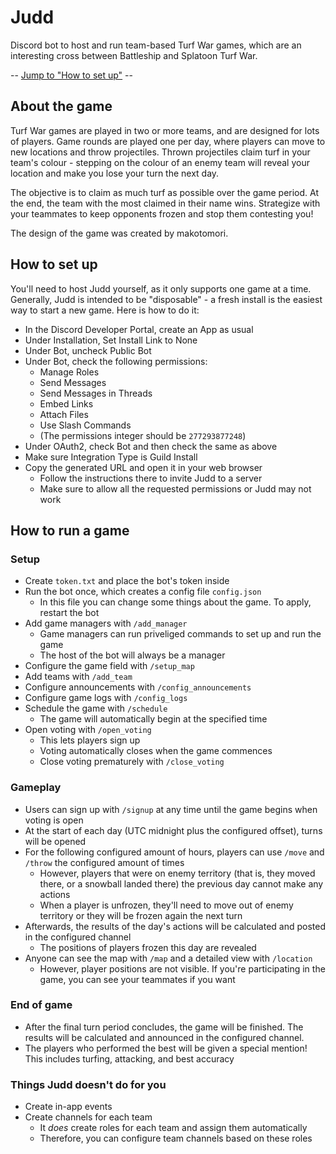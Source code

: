# Judd

Discord bot to host and run team-based Turf War games, which are an interesting cross between Battleship and Splatoon Turf War.

\-- [Jump to "How to set up"](#how-to-set-up) --

## About the game

Turf War games are played in two or more teams, and are designed for lots of players. Game rounds are played one per day, where players can move to new locations and throw projectiles. Thrown projectiles claim turf in your team's colour - stepping on the colour of an enemy team will reveal your location and make you lose your turn the next day.

The objective is to claim as much turf as possible over the game period. At the end, the team with the most claimed in their name wins. Strategize with your teammates to keep opponents frozen and stop them contesting you!

The design of the game was created by makotomori.

## How to set up

You'll need to host Judd yourself, as it only supports one game at a time. Generally, Judd is intended to be "disposable" - a fresh install is the easiest way to start a new game. Here is how to do it:

* In the Discord Developer Portal, create an App as usual
* Under Installation, Set Install Link to None
* Under Bot, uncheck Public Bot
* Under Bot, check the following permissions:
  * Manage Roles
  * Send Messages
  * Send Messages in Threads
  * Embed Links
  * Attach Files
  * Use Slash Commands
  * (The permissions integer should be `277293877248`)
* Under OAuth2, check Bot and then check the same as above
* Make sure Integration Type is Guild Install
* Copy the generated URL and open it in your web browser
  * Follow the instructions there to invite Judd to a server
  * Make sure to allow all the requested permissions or Judd may not work

## How to run a game

### Setup

* Create `token.txt` and place the bot's token inside
* Run the bot once, which creates a config file `config.json`
  * In this file you can change some things about the game. To apply, restart the bot
* Add game managers with `/add_manager`
  * Game managers can run priveliged commands to set up and run the game
  * The host of the bot will always be a manager
* Configure the game field with `/setup_map`
* Add teams with `/add_team`
* Configure announcements with `/config_announcements`
* Configure game logs with `/config_logs`
* Schedule the game with `/schedule`
  * The game will automatically begin at the specified time
* Open voting with `/open_voting`
  * This lets players sign up
  * Voting automatically closes when the game commences
  * Close voting prematurely with `/close_voting`

### Gameplay

* Users can sign up with `/signup` at any time until the game begins when voting is open
* At the start of each day (UTC midnight plus the configured offset), turns will be opened
* For the following configured amount of hours, players can use `/move` and `/throw` the configured amount of times
  * However, players that were on enemy territory (that is, they moved there, or a snowball landed there) the previous day cannot make any actions
  * When a player is unfrozen, they'll need to move out of enemy territory or they will be frozen again the next turn
* Afterwards, the results of the day's actions will be calculated and posted in the configured channel
  * The positions of players frozen this day are revealed
* Anyone can see the map with `/map` and a detailed view with `/location`
  * However, player positions are not visible. If you're participating in the game, you can see your teammates if you want

### End of game

* After the final turn period concludes, the game will be finished. The results will be calculated and announced in the configured channel.
* The players who performed the best will be given a special mention! This includes turfing, attacking, and best accuracy

### Things Judd doesn't do for you

* Create in-app events
* Create channels for each team
  * It *does* create roles for each team and assign them automatically
  * Therefore, you can configure team channels based on these roles
